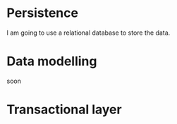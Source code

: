 # Persistence
I am going to use a relational database to store the data.

# Data modelling
soon 

# Transactional layer